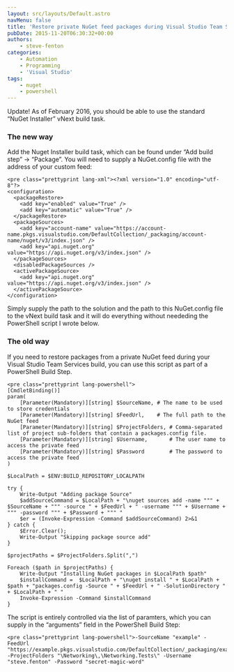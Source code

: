 ```yaml
---
layout: src/layouts/Default.astro
navMenu: false
title: 'Restore private NuGet feed packages during Visual Studio Team Services builds'
pubDate: 2015-11-20T06:30:32+00:00
authors:
    - steve-fenton
categories:
    - Automation
    - Programming
    - 'Visual Studio'
tags:
    - nuget
    - powershell
---
```


Update! As of February 2016, you should be able to use the standard “NuGet Installer” vNext build task.

### The new way

Add the Nuget Installer build task, which can be found under “Add build step” -&gt; “Package”. You will need to supply a NuGet.config file with the address of your custom feed:

```
<pre class="prettyprint lang-xml"><?xml version="1.0" encoding="utf-8"?>
<configuration>
  <packageRestore>
    <add key="enabled" value="True" />
    <add key="automatic" value="True" />
  </packageRestore>
  <packageSources>
    <add key="account-name" value="https://account-name.pkgs.visualstudio.com/DefaultCollection/_packaging/account-name/nuget/v3/index.json" />
    <add key="api.nuget.org" value="https://api.nuget.org/v3/index.json" />
  </packageSources>
  <disabledPackageSources />
  <activePackageSource>
    <add key="api.nuget.org" value="https://api.nuget.org/v3/index.json" />
  </activePackageSource>
</configuration>
```
Simply supply the path to the solution and the path to this NuGet.config file to the vNext build task and it will do everything without neededing the PowerShell script I wrote below.

### The old way

If you need to restore packages from a private NuGet feed during your Visual Studio Team Services build, you can use this script as part of a PowerShell Build Step.

```
<pre class="prettyprint lang-powershell">
[CmdletBinding()]
param(
	[Parameter(Mandatory)][string] $SourceName,	# The name to be used to store credentials
	[Parameter(Mandatory)][string] $FeedUrl,	# The full path to the NuGet feed
	[Parameter(Mandatory)][string] $ProjectFolders, # Comma-separated list of project sub-folders that contain a packages.config file.
	[Parameter(Mandatory)][string] $Username,       # The user name to access the private feed
	[Parameter(Mandatory)][string] $Password        # The password to access the private feed
)

$LocalPath = $ENV:BUILD_REPOSITORY_LOCALPATH

try {
	Write-Output "Adding package Source"
	$addSourceCommand = $LocalPath + "\nuget sources add -name """ + $SourceName + """ -source " + $FeedUrl + " -username """ + $Username + """ -password """ + $Password + """ "
	$er = (Invoke-Expression -Command $addSourceCommand) 2>&1
} catch {
	$Error.Clear();
	Write-Output "Skipping package source add"
}

$projectPaths = $ProjectFolders.Split(",")

Foreach ($path in $projectPaths) {
	Write-Output "Installing NuGet packages in $LocalPath $path"
	$installCommand =  $LocalPath + "\nuget install " + $LocalPath + $path + "packages.config -Source " + $FeedUrl + " -SolutionDirectory " + $LocalPath + " "
	Invoke-Expression -Command $installCommand
}
```
The script is entirely controlled via the list of paramters, which you can supply in the “arguments” field in the PowerShell Build Step:

```
<pre class="prettyprint lang-powershell">-SourceName "example" -FeedUrl "https://example.pkgs.visualstudio.com/DefaultCollection/_packaging/example/nuget/v3/index.json" -ProjectFolders "\Networking\,\Networking.Tests\" -Username "steve.fenton" -Password "secret-magic-word"
```